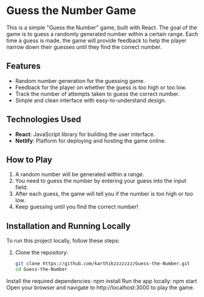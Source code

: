 # Guess the Number Game

This is a simple "Guess the Number" game, built with React. The goal of the game is to guess a randomly generated number within a certain range. Each time a guess is made, the game will provide feedback to help the player narrow down their guesses until they find the correct number.

## Features

- Random number generation for the guessing game.
- Feedback for the player on whether the guess is too high or too low.
- Track the number of attempts taken to guess the correct number.
- Simple and clean interface with easy-to-understand design.

## Technologies Used

- **React**: JavaScript library for building the user interface.
- **Netlify**: Platform for deploying and hosting the game online.

## How to Play

1. A random number will be generated within a range.
2. You need to guess the number by entering your guess into the input field.
3. After each guess, the game will tell you if the number is too high or too low.
4. Keep guessing until you find the correct number!


## Installation and Running Locally

To run this project locally, follow these steps:

1. Clone the repository:

   ```bash
   git clone https://github.com/karthikzzzzzzz/Guess-the-Number.git
   cd Guess-the-Number
Install the required dependencies:
npm install
Run the app locally:
npm start
Open your browser and navigate to http://localhost:3000 to play the game.
